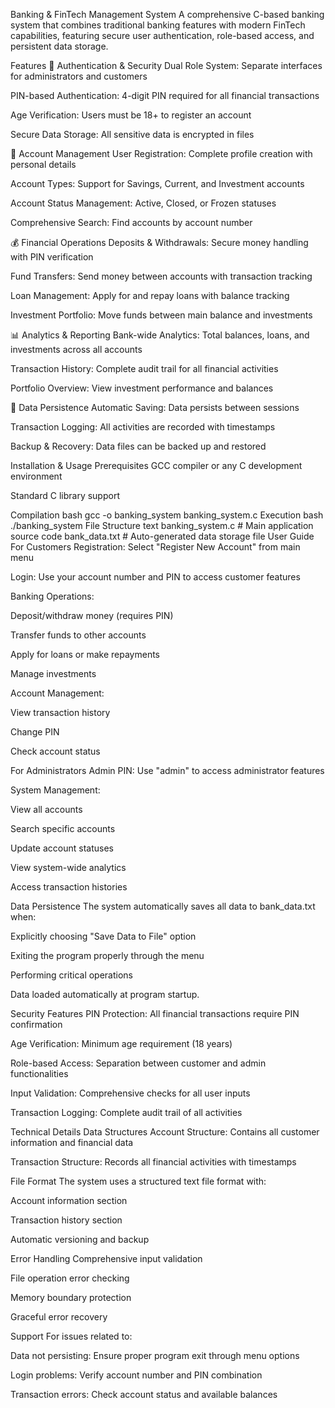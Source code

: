 Banking & FinTech Management System
A comprehensive C-based banking system that combines traditional banking features with modern FinTech capabilities, featuring secure user authentication, role-based access, and persistent data storage.

Features
🔐 Authentication & Security
Dual Role System: Separate interfaces for administrators and customers

PIN-based Authentication: 4-digit PIN required for all financial transactions

Age Verification: Users must be 18+ to register an account

Secure Data Storage: All sensitive data is encrypted in files

🏦 Account Management
User Registration: Complete profile creation with personal details

Account Types: Support for Savings, Current, and Investment accounts

Account Status Management: Active, Closed, or Frozen statuses

Comprehensive Search: Find accounts by account number

💰 Financial Operations
Deposits & Withdrawals: Secure money handling with PIN verification

Fund Transfers: Send money between accounts with transaction tracking

Loan Management: Apply for and repay loans with balance tracking

Investment Portfolio: Move funds between main balance and investments

📊 Analytics & Reporting
Bank-wide Analytics: Total balances, loans, and investments across all accounts

Transaction History: Complete audit trail for all financial activities

Portfolio Overview: View investment performance and balances

💾 Data Persistence
Automatic Saving: Data persists between sessions

Transaction Logging: All activities are recorded with timestamps

Backup & Recovery: Data files can be backed up and restored

Installation & Usage
Prerequisites
GCC compiler or any C development environment

Standard C library support

Compilation
bash
gcc -o banking_system banking_system.c
Execution
bash
./banking_system
File Structure
text
banking_system.c      # Main application source code
bank_data.txt         # Auto-generated data storage file
User Guide
For Customers
Registration: Select "Register New Account" from main menu

Login: Use your account number and PIN to access customer features

Banking Operations:

Deposit/withdraw money (requires PIN)

Transfer funds to other accounts

Apply for loans or make repayments

Manage investments

Account Management:

View transaction history

Change PIN

Check account status

For Administrators
Admin PIN: Use "admin" to access administrator features

System Management:

View all accounts

Search specific accounts

Update account statuses

View system-wide analytics

Access transaction histories

Data Persistence
The system automatically saves all data to bank_data.txt when:

Explicitly choosing "Save Data to File" option

Exiting the program properly through the menu

Performing critical operations

Data loaded automatically at program startup.

Security Features
PIN Protection: All financial transactions require PIN confirmation

Age Verification: Minimum age requirement (18 years)

Role-based Access: Separation between customer and admin functionalities

Input Validation: Comprehensive checks for all user inputs

Transaction Logging: Complete audit trail of all activities

Technical Details
Data Structures
Account Structure: Contains all customer information and financial data

Transaction Structure: Records all financial activities with timestamps

File Format
The system uses a structured text file format with:

Account information section

Transaction history section

Automatic versioning and backup

Error Handling
Comprehensive input validation

File operation error checking

Memory boundary protection

Graceful error recovery

Support
For issues related to:

Data not persisting: Ensure proper program exit through menu options

Login problems: Verify account number and PIN combination

Transaction errors: Check account status and available balances
